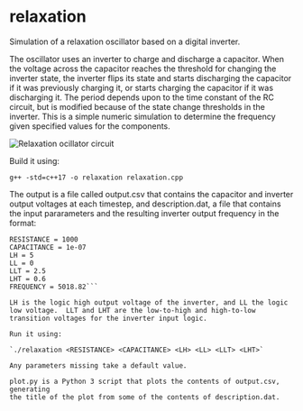 # relaxation
Simulation of a relaxation oscillator based on a digital inverter.

The oscillator uses an inverter to charge and discharge a capacitor.  When the
voltage across the capacitor reaches the threshold for changing the inverter
state, the inverter flips its state and starts discharging the capacitor if it was previously charging it, or starts charging the capacitor if it was discharging it.  The period depends upon to the time constant of the RC circuit, but is modified because of the state change thresholds in the inverter. This is a simple numeric simulation to determine the frequency given specified values for the components.

![Relaxation ocillator circuit](scematics/circuit.png)

Build it using:

`g++ -std=c++17 -o relaxation relaxation.cpp`


The output is a file called output.csv that contains the capacitor and inverter
output voltages at each timestep, and description.dat, a file that contains
the input pararameters and the resulting inverter output frequency in the format:

```FILE = output.csv
RESISTANCE = 1000
CAPACITANCE = 1e-07
LH = 5
LL = 0
LLT = 2.5
LHT = 0.6
FREQUENCY = 5018.82```

LH is the logic high output voltage of the inverter, and LL the logic low voltage.  LLT and LHT are the low-to-high and high-to-low transition voltages for the inverter input logic.

Run it using:

`./relaxation <RESISTANCE> <CAPACITANCE> <LH> <LL> <LLT> <LHT>`

Any parameters missing take a default value.

plot.py is a Python 3 script that plots the contents of output.csv, generating
the title of the plot from some of the contents of description.dat.
